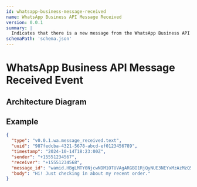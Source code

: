 ```yaml
---
id: whatsapp-business-message-received
name: WhatsApp Business API Message Received
version: 0.0.1
summary: |
  Indicates that there is a new message from the WhatsApp Business API
schemaPath: 'schema.json'
---
```

# WhatsApp Business API Message Received Event

## Architecture Diagram

<NodeGraph />

<SchemaViewer file="schema.json" title="JSON Schema" maxHeight="500" />

## Example

```json title="Text Message Example"
{
  "type": "v0.0.1.wa.message_received.text",  
  "uuid": "987fedcba-4321-5678-abcd-ef0123456789",
  "timestamp": "2024-10-14T18:23:00Z",
  "sender": "+15551234567",  
  "receiver": "+15551234568",
  "message_id": "wamid.HBgLMTY0NjcwNDM1OTUVAgARGBI1RjQyNUE3NEYxMzAzMzQ5MkEA",
  "body": "Hi! Just checking in about my recent order."
}
```
